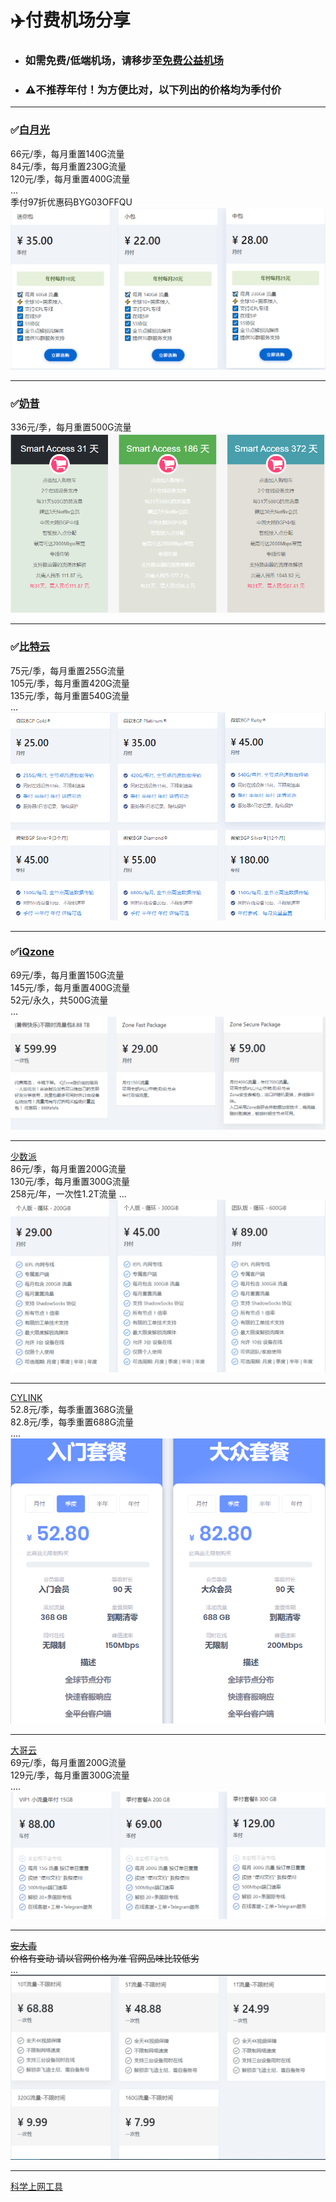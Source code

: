 # :airplane:付费机场分享 
    
 
* ### 如需免费/低端机场，请移步至[免费公益机场](https://github.com/deezertidal/freevpn/blob/main/README.md)  
* ### ⚠️不推荐年付！为方便比对，以下列出的价格均为季付价   
   
****
### :white_check_mark:[白月光](https://www.bygcloud.com/#/register?code=DX4iT5B4)  
66元/季，每月重置140G流量  
84元/季，每月重置230G流量  
120元/季，每月重置400G流量  
...  
季付97折优惠码BYG03OFFQU  
![Image text](https://github.com/deezertidal/fee-based/blob/main/IMG/byg.png)  

****  
### :white_check_mark:[奶昔](https://naixii.com/signupbyemail.aspx?MemberCode=4abe2692a864433d9132614c7da1cd0920220701191029)  
336元/季，每月重置500G流量  
![Image text](https://raw.githubusercontent.com/deezertidal/fee-based/main/IMG/nx.png)
****
### :white_check_mark:[比特云](https://bityun.org/#/register?code=4vUl1lTB)  
75元/季，每月重置255G流量  
105元/季，每月重置420G流量  
135元/季，每月重置540G流量  
...
![Image text](https://github.com/deezertidal/fee-based/blob/main/IMG/bty.png)  
****
### :white_check_mark:[iQzone](https://uuu.glass/#/register?code=ve5UsPeX)  
69元/季，每月重置150G流量  
145元/季，每月重置400G流量  
52元/永久，共500G流量  
...  
![Image text](https://github.com/deezertidal/fee-based/blob/main/IMG/iqzone.png)  

****
[少数派](https://sspcloud.me/#/register?code=rNNaMZb2)  
86元/季，每月重置200G流量  
130元/季，每月重置300G流量    
258元/年，一次性1.2T流量
...  
![Image text](https://github.com/deezertidal/fee-based/blob/main/IMG/SSP.png)  
****
[CYLINK](https://cylink.wtf/auth/register?code=Y1NE)   
52.8元/季，每季重置368G流量  
82.8元/季，每季重置688G流量  
....  
![Image text](https://github.com/deezertidal/fee-based/blob/main/IMG/CYLINK.png)  
****
[大哥云](https://www.dageyun.net/#/register?code=79MYGsGa)  
69元/季，每月重置200G流量  
129元/季，每月重置300G流量  
....  
![Image text](https://github.com/deezertidal/fee-based/blob/main/IMG/dgy.png)  
****
~~[安大毒](https://jc.hgdbk.xyz/#/register?code=heNWfiwN)  
价格有变动 请以官网价格为准
官网品味比较低劣~~  
...  
![Image text](https://github.com/deezertidal/fee-based/blob/main/IMG/ADD.png)  
****

[科学上网工具](https://github.com/deezertidal/freevpn/blob/main/tools.md)   

